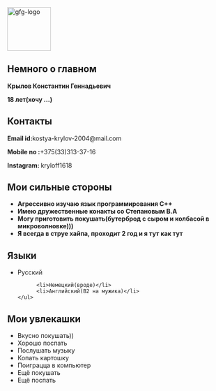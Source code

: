 <html lang="en">

<head>
 <meta charset="UTF-8">
 <meta http-equiv="X-UA-Compatible" content="IE=edge">
 <meta name="viewport"
  content="width=device-width, initial-scale=1.0">
 <link rel="stylesheet" href="resume.css">
</head>

<body>
 <div class="full">
  <div class="left">
   <div class="image">
    <img src=
"https://media.geeksforgeeks.org/wp-content/uploads/20220202083519/gfglogo.png"
     alt="gfg-logo"
     style="width:100px;height:100px;">
   </div>
  <div class="right">
   <div class="name">
    <h2>Немного о главном</h2>
        <p><b>Крылов Константин Геннадьевич</p></b>
        <p><b>18 лет(хочу ...)</p></b>
   </div>
      <div class="Contact">
    <h2>Контакты</h2>
    <p><b>Email id:</b>kostya-krylov-2004@mail.com</p>
    <p><b>Mobile no :</b>+375(33)313-37-16</p>
        <p><b>Instagram: </b>kryloff1618</p>
   </div>
   <div class="Skills">
    <h2>Мои сильные стороны</h2>
    <ul>
     <li><b>Агрессивно изучаю язык программирования C++</b></li>
     <li><b> Имею дружественные конакты со Степановым В.А </b></li>
     <li><b>Могу приготовить покушать(бутерброд с сыром и колбасой в микроволновке)))</b></li>
     <li><b>Я всегда в струе хайпа, проходит 2 год и я тут как тут</b></li>
    </ul>
   </div>
   <div class="Language">
    <h2>Языки</h2>
    <ul>
     <li>Русский</li>
 
          <li>Немецкий(вроде)</li>
          <li>Английский(B2 на мужика)</li>
    </ul>
   </div>
   <div class="Hobbies">
    <h2>Мои увлекашки </h2>
    <ul>
     <li>Вкусно покушать))</li>
     <li>Хорошо поспать</li>
          <li>Послушать музыку</li>
          <li>Копать картошку</li>
           <li> Поиграцца в компьютер </li>
          <li>Ещё покушать</li>
          <li>Ещё поспать</li>
    </ul>
   </div>
  </div>
   
</body>

</html>
